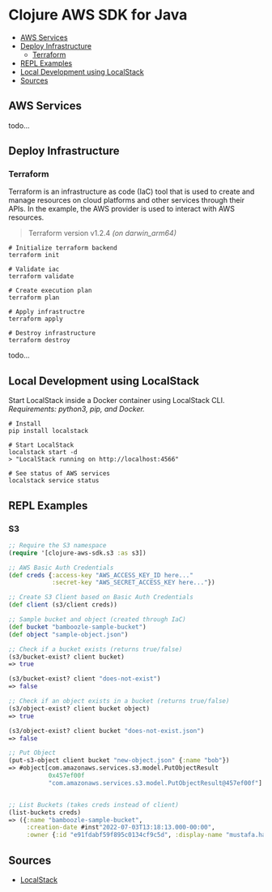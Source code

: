 # Clojure AWS SDK for Java

* [AWS Services](#aws-services)
* [Deploy Infrastructure](#deploy-infrastructure)
  * [Terraform](#terraform)
* [REPL Examples](#repl-examples)
* [Local Development using LocalStack](#local-development-using-localstack)
* [Sources](#sources)

## AWS Services
todo...

## Deploy Infrastructure
### Terraform 
Terraform is an infrastructure as code (IaC) tool that is used to
create and manage resources on cloud platforms and other services through 
their APIs. In the example, the AWS provider is used to interact with AWS 
resources. 
> Terraform version v1.2.4 _(on darwin_arm64)_

```shell
# Initialize terraform backend
terraform init

# Validate iac
terraform validate

# Create execution plan
terraform plan

# Apply infrastructre
terraform apply

# Destroy infrastructure
terraform destroy
```

todo...

## Local Development using LocalStack
Start LocalStack inside a Docker container using LocalStack CLI.<br>
_Requirements: python3, pip, and Docker._
```shell
# Install 
pip install localstack 

# Start LocalStack
localstack start -d
> "LocalStack running on http://localhost:4566"

# See status of AWS services
localstack service status
```

## REPL Examples 
### S3
```clojure
;; Require the S3 namespace
(require '[clojure-aws-sdk.s3 :as s3])

;; AWS Basic Auth Credentials
(def creds {:access-key "AWS_ACCESS_KEY_ID here..."
            :secret-key "AWS_SECRET_ACCESS_KEY here..."})

;; Create S3 Client based on Basic Auth Credentials
(def client (s3/client creds))

;; Sample bucket and object (created through IaC)
(def bucket "bamboozle-sample-bucket")
(def object "sample-object.json")

;; Check if a bucket exists (returns true/false)
(s3/bucket-exist? client bucket)
=> true

(s3/bucket-exist? client "does-not-exist")
=> false

;; Check if an object exists in a bucket (returns true/false)
(s3/object-exist? client bucket object)
=> true

(s3/object-exist? client bucket "does-not-exist.json")
=> false

;; Put Object
(put-s3-object client bucket "new-object.json" {:name "bob"})
=> #object[com.amazonaws.services.s3.model.PutObjectResult
           0x457ef00f
           "com.amazonaws.services.s3.model.PutObjectResult@457ef00f"]


;; List Buckets (takes creds instead of client)
(list-buckets creds)
=> ({:name "bamboozle-sample-bucket",
     :creation-date #inst"2022-07-03T13:18:13.000-00:00",
     :owner {:id "e91fdabf59f895c0134cf9c5d", :display-name "mustafa.hakimi"}})
```

## Sources
* [LocalStack](https://github.com/localstack/localstack)
